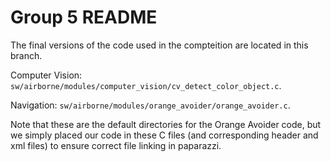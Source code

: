 # Group 5 README

The final versions of the code used in the compteition are located in this branch.

Computer Vision: `sw/airborne/modules/computer_vision/cv_detect_color_object.c`.

Navigation: `sw/airborne/modules/orange_avoider/orange_avoider.c`. 

Note that these are the default directories for the Orange Avoider code, but we simply placed our code in these C files (and corresponding header and xml files) to ensure correct file linking in paparazzi. 
